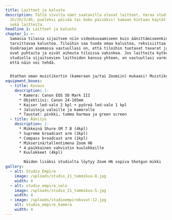 ```yaml
---
title: Laitteet ja kalusto
description: Tältä sivulta näet saatavilla olevat laitteet. Varaa studio
  1h/2h/3/4h, puoleksi päivää tai koko päiväksi! Samaan hintaan käytät tiloja
  sekä laitteita.
headline_1: Laitteet ja kalusto
chapter_1: >-
  Samassa tilassa sijaitsee niin videokuvaamiseen kuin äänittämiseenkin
  tarvittavaa kalustoa. Tiloihin saa tuoda omaa kalustoa, rekvisiittaa yms.
  Vuokraajan asemassa vastuullasi on, että tiloihin tuotavat tavarat ja laitteet
  ovat puhtaita ja eivät aiheuta tiloissa vahinkoa. Jos laitteita kytketään
  studiolla sijaitsevien laitteiden kanssa yhteen, on vastuullasi varmistaa,
  että näin voi tehdä.


  Otathan oman muistikortin (kameraan ja/tai Zoomiin) mukaasi! Muistikortin tulisi olla normaalikokoinen SD-kortti, nopeusluokaltaan Class 10.​ Crazy Townin tiloissa on keittiö ja WC, joiden käyttö kuuluu vuokrahintaan. Käytössäsi keittiössä on kahvinkeitin, vedenkeitin, mikro sekä astioita ja aterimia.
equipment_boxes:
  - title: Kuvaus
    description: |-
      * Kamera: Canon EOS 5D Mark III
      * Objektiivi: Canon 24-105mm
      * Kaiser led-valo 2 kpl + pyöreä led-valo 1 kpl
      * Jalustoja valoille ja kameralle
      * Taustat: pinkki, tumma harmaa ja green screen
  - title: Äänitys
    description: |-
      * Mikkeinä Shure SM 7 B (4kpl)
      * Supreme broadcast arm (3kpl)
      * Compass broadcast arm (1kpl)
      * Mikserinä/tallentimena Zoom H6
      * 4-paikkainen vahvistin kuulokkeille
      * Kuulokkeet (4kpl)

        Näiden lisäksi studiolta löytyy Zoom H6 sopiva Shotgun mikki
gallery:
  - alt: Studio_Empire
    image: /uploads/studio_21_tammikuu-8.jpg
    width: 4
  - alt: studio_empire_valo
    image: /uploads/studio_21_tammikuu-5.jpg
    width: 4
  - image: /uploads/studioempirekuvat-12.jpg
    alt: studio_empire_kamera
    width: 4
---
```

